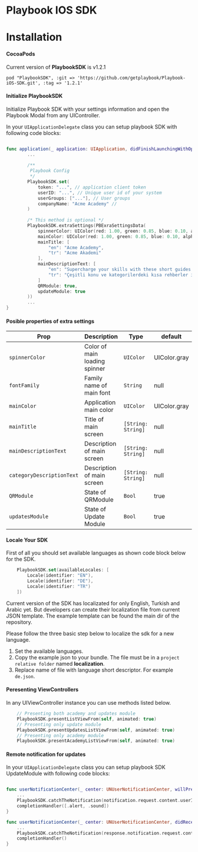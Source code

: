 # Playbook IOS SDK

# Installation

#### CocoaPods

Current version of **PlaybookSDK** is v1.2.1
```
pod "PlaybookSDK", :git => 'https://github.com/getplaybook/Playbook-iOS-SDK.git', :tag => '1.2.1'
```

#### Initialize PlaybookSDK

Initialize Playbook SDK with your settings information and open the Playbook Modal from any UIController.

In your `UIApplicationDelegate` class you can setup playbook SDK with following code blocks:

```swift

func application(_ application: UIApplication, didFinishLaunchingWithOptions launchOptions: [UIApplication.LaunchOptionsKey: Any]?) -> Bool {
        ...
        
        /**
         Playbook Config
         */
        PlaybookSDK.set(
            token: "...", // application client token
            userID: "...", // Unique user id of your system
            userGroups: ["..."], // User groups
            companyName: "Acme Academy" // 
        )
        
        /* This method is optional */
        PlaybookSDK.extraSettings(PBExraSettingsData(
            spinnerColor: UIColor(red: 1.00, green: 0.85, blue: 0.10, alpha: 1.00),
            mainColor: UIColor(red: 1.00, green: 0.85, blue: 0.10, alpha: 1.00),
            mainTitle: [
                "en": "Acme Academy",
                "tr": "Acme Akademi"
            ],
            mainDescriptionText: [
                "en": "Supercharge your skills with these short guides in various categories.",
                "tr": "Çeşitli konu ve kategorilerdeki kısa rehberler ile kendini geliştir."
            ]
            QRModule: true,
            updateModule: true
        ))
        ...
}
```

#### Posible properties of extra settings
Prop | Description | Type | default
------ | ------ | ------ | ------
`spinnerColor` | Color of main loading spinner  | `UIColor` | UIColor.gray
`fontFamily` | Family name of main font | `String` | null
`mainColor` | Application main color | `UIColor` | UIColor.gray
`mainTitle` | Title of main screen | `[String: String]` | null
`mainDescriptionText` | Description of main screen | `[String: String]` | null
`categoryDescriptionText` | Description of main screen | `[String: String]` | null
`QRModule` | State of QRModule | `Bool` | true
`updatesModule` | State of Update Module | `Bool` | true

#### Locale Your SDK

First of all you should set available languages as shown code block below for the SDK.

```swift
    PlaybookSDK.set(availableLocales: [
        Locale(identifier: "EN"),
        Locale(identifier: "DE"),
        Locale(identifier: "TR")
    ])
```

Current version of the SDK has localizated for only English, Turkish and Arabic yet. But developers can create their localization file from current JSON template. The example template can be found the main dir of the repository.

Please follow the three basic step below to localize the sdk for a new language.

1. Set the available languages.
2. Copy the example json to your bundle. The file must be in a `project relative folder` named **localization**.
3. Replace name of file with language short descriptor. For example `de.json`.

#### Peresenting ViewControllers

In any UIViewController instance you can use methods listed below.

```swift
    // Presenting both academy and updates module
    PlaybookSDK.presentListViewFrom(self, animated: true)
    // Presenting only update module
    PlaybookSDK.presentUpdatesListViewFrom(self, animated: true)
    // Presenting only academy module
    PlaybookSDK.presentAcademyListViewFrom(self, animated: true)
```

#### Remote notification for updates

In your `UIApplicationDelegate` class you can setup playbook SDK UpdateModule with following code blocks:

```swift

func userNotificationCenter(_ center: UNUserNotificationCenter, willPresent notification: UNNotification, withCompletionHandler completionHandler: @escaping (UNNotificationPresentationOptions) -> Void) {
    ...
    PlaybookSDK.catchTheNotification(notification.request.content.userInfo)
    completionHandler([.alert, .sound])
}

func userNotificationCenter(_ center: UNUserNotificationCenter, didReceive response: UNNotificationResponse, withCompletionHandler completionHandler: @escaping () -> Void) {
    ...
    PlaybookSDK.catchTheNotification(response.notification.request.content.userInfo, andOpen: true)
    completionHandler()
}
```
